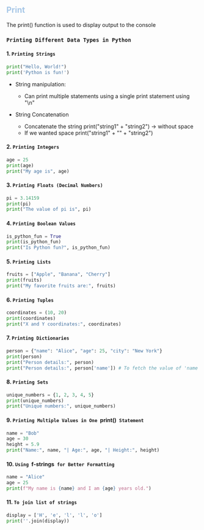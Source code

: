 ## <span style="color:#A7C7E7;">Print</span>

The print() function is used to display output to the console

### `Printing Different Data Types in Python`

#### 1. `Printing Strings`
```python
print("Hello, World!")
print('Python is fun!')
```
- String manipulation: 
    - Can print multiple statements using a single print statement using "\n" 

- String Concatenation 
    - Concatenate the string print("string1" + "string2") -> without space 
    - If we wanted space print("string1" + "" + "string2") 

#### 2. `Printing Integers`
```python
age = 25
print(age)
print("My age is", age)
```

#### 3. `Printing Floats (Decimal Numbers)`
```python
pi = 3.14159
print(pi)
print("The value of pi is", pi)
```

#### 4. `Printing Boolean Values`
```python
is_python_fun = True
print(is_python_fun)
print("Is Python fun?", is_python_fun)
```

#### 5. `Printing Lists`
```python
fruits = ["Apple", "Banana", "Cherry"]
print(fruits)
print("My favorite fruits are:", fruits)
```

#### 6. `Printing Tuples`
```python
coordinates = (10, 20)
print(coordinates)
print("X and Y coordinates:", coordinates)
```

#### 7. `Printing Dictionaries`
```python
person = {"name": "Alice", "age": 25, "city": "New York"}
print(person)
print("Person details:", person)
print("Person details:", person['name']) # To fetch the value of 'name'
```

#### 8. `Printing Sets`
```python
unique_numbers = {1, 2, 3, 4, 5}
print(unique_numbers)
print("Unique numbers:", unique_numbers)
```

#### 9. `Printing Multiple Values in One `print()` Statement`
```python
name = "Bob"
age = 30
height = 5.9
print("Name:", name, "| Age:", age, "| Height:", height)
```

#### 10. `Using `f-strings` for Better Formatting`
```python
name = "Alice"
age = 25
print(f"My name is {name} and I am {age} years old.")
```

#### 11. `To join list of strings`

```python
display = ['H', 'e', 'l', 'l', 'o']
print(''.join(display))
```